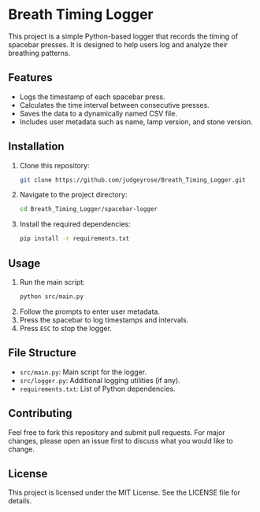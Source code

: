 # Breath Timing Logger

This project is a simple Python-based logger that records the timing of spacebar presses. It is designed to help users log and analyze their breathing patterns.

## Features
- Logs the timestamp of each spacebar press.
- Calculates the time interval between consecutive presses.
- Saves the data to a dynamically named CSV file.
- Includes user metadata such as name, lamp version, and stone version.

## Installation
1. Clone this repository:
   ```bash
   git clone https://github.com/judgeyrose/Breath_Timing_Logger.git
   ```
2. Navigate to the project directory:
   ```bash
   cd Breath_Timing_Logger/spacebar-logger
   ```
3. Install the required dependencies:
   ```bash
   pip install -r requirements.txt
   ```

## Usage
1. Run the main script:
   ```bash
   python src/main.py
   ```
2. Follow the prompts to enter user metadata.
3. Press the spacebar to log timestamps and intervals.
4. Press `ESC` to stop the logger.

## File Structure
- `src/main.py`: Main script for the logger.
- `src/logger.py`: Additional logging utilities (if any).
- `requirements.txt`: List of Python dependencies.

## Contributing
Feel free to fork this repository and submit pull requests. For major changes, please open an issue first to discuss what you would like to change.

## License
This project is licensed under the MIT License. See the LICENSE file for details.